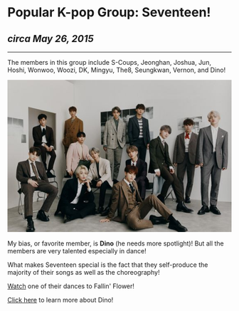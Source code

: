 <html>
 <head>
  </head>

<body>

<h1>Popular K-pop Group: Seventeen!</h1>
<h2><i>circa May 26, 2015</i></h2>
<hr size="3" width="100%" color="white">
 
<p>The members in this group include S-Coups, Jeonghan, Joshua, Jun, Hoshi, Wonwoo, Woozi, DK, Mingyu, The8, Seungkwan, Vernon, and Dino!</p>
 
<img src="550px-SEVENTEEN_-_An_Ode_promo.jpg" alt="A group picture of all thirteen members in Seventeen!">

My bias, or favorite member, is <strong>Dino</strong> (he needs more spotlight)! But all the members are very talented especially in dance!
 
<p> What makes Seventeen special is the fact that they self-produce the majority of their songs as well as the choreography! </p>
 
<p><a href="https://www.youtube.com/watch?v=SUBENaJNfNY" target="_blank">Watch</a> one of their dances to Fallin' Flower!</p>
 
 <p><a href="https://github.com/caitlynakim/ca-ca-ca/blob/12f887ee959a03b1f6a2059e89e589b8d31627ca/dino">Click here</a> to learn more about Dino!</p>
 
</body>



</html>
